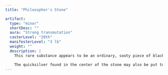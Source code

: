 ```yaml
---
title: "Philosopher's Stone"

artifact:
  type: "minor"
  shortDesc: ""
  aura: "Strong transmutation"
  casterLevel: "20th"
  manifesterLevel: "3 lb"
  weight: ""
  description: |
    This rare substance appears to be an ordinary, sooty piece of blackish rock. If the stone is broken open (break DC 20), a cavity is revealed at the stone's heart. This cavity is lined with a magical type of quicksilver that enables any arcane spellcaster to transmute base metals (iron and lead) into silver and gold. A single _philosopher's stone_ can turn from up to 5,000 pounds of iron into silver, or up to 1,000 pounds of lead into gold. However, the quicksilver becomes unstable once the stone is opened and loses its potency within 24 hours, so all transmutations must take place within that period.

    The quicksilver found in the center of the stone may also be put to another use. If mixed with any _cure_ potion while the substance is still potent, it creates a special _oil of life_ that acts as a {% spell_link true-resurrection %} spell for any dead body it is sprinkled upon.
---
```

